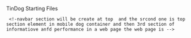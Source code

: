 TinDog Starting Files

     <!-navbar section will be create at top  and the srcond one is top section element in mobile dog container and then 3rd section of informatiove anfd performance in a web page the web page is -->
